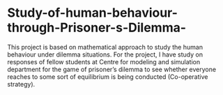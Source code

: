 # Study-of-human-behaviour-through-Prisoner-s-Dilemma-
This project is based on mathematical approach to study the human behaviour under dilemma situations. For the project, I have study on responses of fellow students at Centre for modeling and simulation department for the game of prisoner’s dilemma to see whether everyone reaches to some sort of equilibrium is being conducted (Co-operative strategy). 
